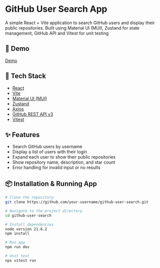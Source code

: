# GitHub User Search App

A simple React + Vite application to search GitHub users and display their public repositories. Built using Material UI (MUI), Zustand for state management, GitHub API and Vitest for unit testing

## 🚀 Demo
[Demo](https://faisalgani.github.io/github-users/)

## 🔧 Tech Stack

- [React](https://reactjs.org/)
- [Vite](https://vitejs.dev/)
- [Material UI (MUI)](https://mui.com/)
- [Zustand](https://github.com/pmndrs/zustand)
- [Axios](https://axios-http.com/)
- [GitHub REST API v3](https://docs.github.com/en/rest)
- [Vitest](https://vitest.dev/)

## ✨ Features

- Search GitHub users by username
- Display a list of users with their login
- Expand each user to show their public repositories
- Show repository name, description, and star count
- Error handling for invalid input or no results

## 📦 Installation & Running App

```bash
# Clone the repository
git clone https://github.com/your-username/github-user-search.git

# Navigate to the project directory
cd github-user-search

# Install dependencies
node version 21.6.2
npm install

# Run app
npm run dev

# Unit test
npx vitest run
